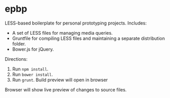 epbp
====

LESS-based boilerplate for personal prototyping projects. Includes:
* A set of LESS files for managing media queries.
* Gruntfile for compiling LESS files and maintaining a separate distribution folder.
* Bower.js for jQuery.

Directions:

1. Run `npm install`.
2. Run `bower install`.
3. Run `grunt`. Build preview will open in browser

Browser will show live preview of changes to source files.
